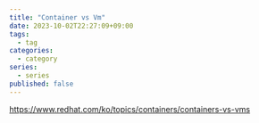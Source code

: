 ```yaml
---
title: "Container vs Vm"
date: 2023-10-02T22:27:09+09:00
tags:
  - tag
categories:
  - category
series:
  - series
published: false
---
```

https://www.redhat.com/ko/topics/containers/containers-vs-vms